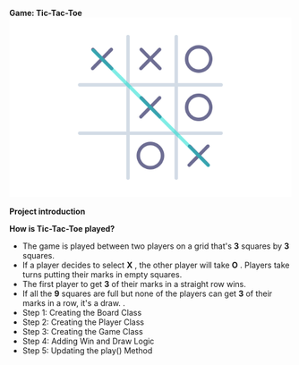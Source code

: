 **Game: Tic-Tac-Toe**
![tictactoe.png](assets/tictactoe.png?t=1672661398737)

**Project introduction**

**How is Tic-Tac-Toe played?**



* The game is played between two players on a grid that's **3** squares by **3** squares.
* If a player decides to select  **X** , the other player will take  **O** . Players take turns putting their marks in empty squares.
* The first player to get **3** of their marks in a straight row wins.
* If all the **9** squares are full but none of the players can get **3** of their marks in a row, it's a draw.
.
* Step 1: Creating the Board Class
* Step 2: Creating the Player Class
* Step 3: Creating the Game Class
* Step 4: Adding Win and Draw Logic
* Step 5: Updating the play() Method
